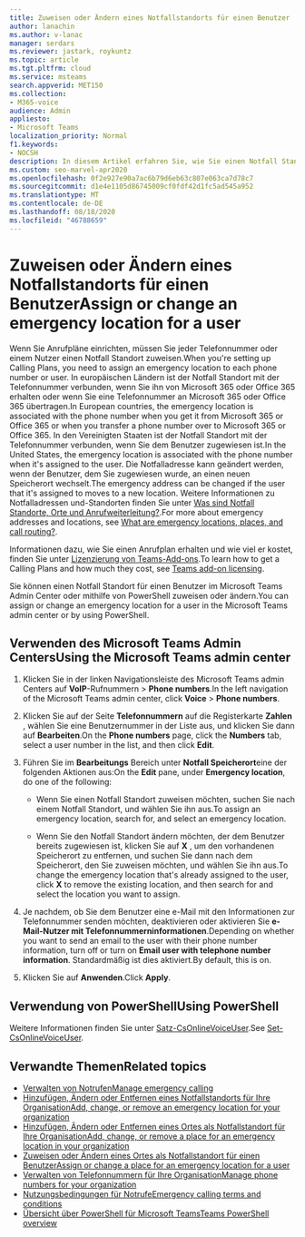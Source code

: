 ```yaml
---
title: Zuweisen oder Ändern eines Notfallstandorts für einen Benutzer
author: lanachin
ms.author: v-lanac
manager: serdars
ms.reviewer: jastark, roykuntz
ms.topic: article
ms.tgt.pltfrm: cloud
ms.service: msteams
search.appverid: MET150
ms.collection:
- M365-voice
audience: Admin
appliesto:
- Microsoft Teams
localization_priority: Normal
f1.keywords:
- NOCSH
description: In diesem Artikel erfahren Sie, wie Sie einen Notfall Standort für Benutzer in Ihrer Organisation zuweisen oder ändern können.
ms.custom: seo-marvel-apr2020
ms.openlocfilehash: 0f2e927e90a7ac6b79d6eb63c807e063ca7d78c7
ms.sourcegitcommit: d1e4e1105d86745009cf0fdf42d1fc5ad545a952
ms.translationtype: MT
ms.contentlocale: de-DE
ms.lasthandoff: 08/18/2020
ms.locfileid: "46788659"
---
```

# <a name="assign-or-change-an-emergency-location-for-a-user"></a><span data-ttu-id="18f4f-103">Zuweisen oder Ändern eines Notfallstandorts für einen Benutzer</span><span class="sxs-lookup"><span data-stu-id="18f4f-103">Assign or change an emergency location for a user</span></span>

<span data-ttu-id="18f4f-104">Wenn Sie Anrufpläne einrichten, müssen Sie jeder Telefonnummer oder einem Nutzer einen Notfall Standort zuweisen.</span><span class="sxs-lookup"><span data-stu-id="18f4f-104">When you're setting up Calling Plans, you need to assign an emergency location to each phone number or user.</span></span> <span data-ttu-id="18f4f-105">In europäischen Ländern ist der Notfall Standort mit der Telefonnummer verbunden, wenn Sie ihn von Microsoft 365 oder Office 365 erhalten oder wenn Sie eine Telefonnummer an Microsoft 365 oder Office 365 übertragen.</span><span class="sxs-lookup"><span data-stu-id="18f4f-105">In European countries, the emergency location is associated with the phone number when you get it from Microsoft 365 or Office 365 or when you transfer a phone number over to Microsoft 365 or Office 365.</span></span> <span data-ttu-id="18f4f-106">In den Vereinigten Staaten ist der Notfall Standort mit der Telefonnummer verbunden, wenn Sie dem Benutzer zugewiesen ist.</span><span class="sxs-lookup"><span data-stu-id="18f4f-106">In the United States, the emergency location is associated with the phone number when it's assigned to the user.</span></span> <span data-ttu-id="18f4f-107">Die Notfalladresse kann geändert werden, wenn der Benutzer, dem Sie zugewiesen wurde, an einen neuen Speicherort wechselt.</span><span class="sxs-lookup"><span data-stu-id="18f4f-107">The emergency address can be changed if the user that it's assigned to moves to a new location.</span></span> <span data-ttu-id="18f4f-108">Weitere Informationen zu Notfalladressen und-Standorten finden Sie unter [Was sind Notfall Standorte, Orte und Anrufweiterleitung?](/microsoftteams/what-are-emergency-locations-addresses-and-call-routing).</span><span class="sxs-lookup"><span data-stu-id="18f4f-108">For more about emergency addresses and locations, see [What are emergency locations, places, and call routing?](/microsoftteams/what-are-emergency-locations-addresses-and-call-routing).</span></span>
  
<span data-ttu-id="18f4f-109">Informationen dazu, wie Sie einen Anrufplan erhalten und wie viel er kostet, finden Sie unter [Lizenzierung von Teams-Add-ons](https://docs.microsoft.com/microsoftteams/teams-add-on-licensing/microsoft-teams-add-on-licensing).</span><span class="sxs-lookup"><span data-stu-id="18f4f-109">To learn how to get a Calling Plans and how much they cost, see [Teams add-on licensing](https://docs.microsoft.com/microsoftteams/teams-add-on-licensing/microsoft-teams-add-on-licensing).</span></span>
  
<span data-ttu-id="18f4f-110">Sie können einen Notfall Standort für einen Benutzer im Microsoft Teams Admin Center oder mithilfe von PowerShell zuweisen oder ändern.</span><span class="sxs-lookup"><span data-stu-id="18f4f-110">You can assign or change an emergency location for a user in the Microsoft Teams admin center or by using PowerShell.</span></span>

## <a name="using-the-microsoft-teams-admin-center"></a><span data-ttu-id="18f4f-111">Verwenden des Microsoft Teams Admin Centers</span><span class="sxs-lookup"><span data-stu-id="18f4f-111">Using the Microsoft Teams admin center</span></span>

1. <span data-ttu-id="18f4f-112">Klicken Sie in der linken Navigationsleiste des Microsoft Teams admin Centers auf **VoIP**-Rufnummern  >  **Phone numbers**.</span><span class="sxs-lookup"><span data-stu-id="18f4f-112">In the left navigation of the Microsoft Teams admin center, click **Voice** > **Phone numbers**.</span></span>

2. <span data-ttu-id="18f4f-113">Klicken Sie auf der Seite **Telefonnummern** auf die Registerkarte **Zahlen** , wählen Sie eine Benutzernummer in der Liste aus, und klicken Sie dann auf **Bearbeiten**.</span><span class="sxs-lookup"><span data-stu-id="18f4f-113">On the **Phone numbers** page, click the **Numbers** tab, select a user number in the list, and then click **Edit**.</span></span>

3. <span data-ttu-id="18f4f-114">Führen Sie im **Bearbeitungs** Bereich unter **Notfall Speicherort**eine der folgenden Aktionen aus:</span><span class="sxs-lookup"><span data-stu-id="18f4f-114">On the **Edit** pane, under **Emergency location**, do one of the following:</span></span>

   - <span data-ttu-id="18f4f-115">Wenn Sie einen Notfall Standort zuweisen möchten, suchen Sie nach einem Notfall Standort, und wählen Sie ihn aus.</span><span class="sxs-lookup"><span data-stu-id="18f4f-115">To assign an emergency location, search for, and select an emergency location.</span></span>

   - <span data-ttu-id="18f4f-116">Wenn Sie den Notfall Standort ändern möchten, der dem Benutzer bereits zugewiesen ist, klicken Sie auf **X** , um den vorhandenen Speicherort zu entfernen, und suchen Sie dann nach dem Speicherort, den Sie zuweisen möchten, und wählen Sie ihn aus.</span><span class="sxs-lookup"><span data-stu-id="18f4f-116">To change the emergency location that's already assigned to the user, click **X** to remove the existing location, and then search for and select the location you want to assign.</span></span>

4. <span data-ttu-id="18f4f-117">Je nachdem, ob Sie dem Benutzer eine e-Mail mit den Informationen zur Telefonnummer senden möchten, deaktivieren oder aktivieren Sie **e-Mail-Nutzer mit Telefonnummerninformationen**.</span><span class="sxs-lookup"><span data-stu-id="18f4f-117">Depending on whether you want to send an email to the user with their phone number information, turn off or turn on **Email user with telephone number information**.</span></span> <span data-ttu-id="18f4f-118">Standardmäßig ist dies aktiviert.</span><span class="sxs-lookup"><span data-stu-id="18f4f-118">By default, this is on.</span></span>

5. <span data-ttu-id="18f4f-119">Klicken Sie auf **Anwenden**.</span><span class="sxs-lookup"><span data-stu-id="18f4f-119">Click **Apply**.</span></span>

## <a name="using-powershell"></a><span data-ttu-id="18f4f-120">Verwendung von PowerShell</span><span class="sxs-lookup"><span data-stu-id="18f4f-120">Using PowerShell</span></span>

<span data-ttu-id="18f4f-121">Weitere Informationen finden Sie unter [Satz-CsOnlineVoiceUser](https://docs.microsoft.com/powershell/module/skype/set-csonlinevoiceuser).</span><span class="sxs-lookup"><span data-stu-id="18f4f-121">See [Set-CsOnlineVoiceUser](https://docs.microsoft.com/powershell/module/skype/set-csonlinevoiceuser).</span></span> 

    
## <a name="related-topics"></a><span data-ttu-id="18f4f-122">Verwandte Themen</span><span class="sxs-lookup"><span data-stu-id="18f4f-122">Related topics</span></span>

- [<span data-ttu-id="18f4f-123">Verwalten von Notrufen</span><span class="sxs-lookup"><span data-stu-id="18f4f-123">Manage emergency calling</span></span>](what-are-emergency-locations-addresses-and-call-routing.md)
- [<span data-ttu-id="18f4f-124">Hinzufügen, Ändern oder Entfernen eines Notfallstandorts für Ihre Organisation</span><span class="sxs-lookup"><span data-stu-id="18f4f-124">Add, change, or remove an emergency location for your organization</span></span>](add-change-remove-emergency-location-organization.md)
- [<span data-ttu-id="18f4f-125">Hinzufügen, Ändern oder Entfernen eines Ortes als Notfallstandort für Ihre Organisation</span><span class="sxs-lookup"><span data-stu-id="18f4f-125">Add, change, or remove a place for an emergency location in your organization</span></span>](add-change-remove-emergency-place-organization.md)
- [<span data-ttu-id="18f4f-126">Zuweisen oder Ändern eines Ortes als Notfallstandort für einen Benutzer</span><span class="sxs-lookup"><span data-stu-id="18f4f-126">Assign or change a place for an emergency location for a user</span></span>](assign-change-emergency-place-user.md)
- [<span data-ttu-id="18f4f-127">Verwalten von Telefonnummern für Ihre Organisation</span><span class="sxs-lookup"><span data-stu-id="18f4f-127">Manage phone numbers for your organization</span></span>](/microsoftteams/manage-phone-numbers-for-your-organization)
- [<span data-ttu-id="18f4f-128">Nutzungsbedingungen für Notrufe</span><span class="sxs-lookup"><span data-stu-id="18f4f-128">Emergency calling terms and conditions</span></span>](/microsoftteams/emergency-calling-terms-and-conditions)
- [<span data-ttu-id="18f4f-129">Übersicht über PowerShell für Microsoft Teams</span><span class="sxs-lookup"><span data-stu-id="18f4f-129">Teams PowerShell overview</span></span>](teams-powershell-overview.md)
